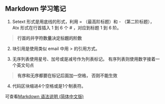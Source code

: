 ## Markdown 学习笔记 ##
1. Setext 形式是用底线的形式，利用 = （最高阶标题）和 - （第二阶标题），
	Atx 形式在行首插入 1 到 6 个 # ，对应到标题 1 到 6 阶。	
> **行首的井字符数量决定标题的阶数**

2. 块引用是使用类似 email 中用 > 的引用方式。

3. 无序列表使用星号、加号或是减号作为列表标记。
有序列表则使用数字接着一个英文句点
> **有序和无序都要在标记后面加一空格， 否则不能生效**

4. 代码区块缩进4个空格或是1个制表符。

可查看[Markdown 语法说明 (简体中文版)](	https://gitcafe.com/riku/Markdown-Syntax-CN/blob/master/syntax.md)